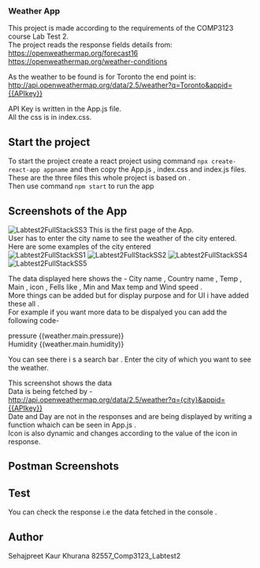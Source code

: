 ###  Weather App

This project is made according to the requirements of the COMP3123 course Lab Test 2. <br/>
The project  reads the response fields details from: <br/>
https://openweathermap.org/forecast16  <br/>
https://openweathermap.org/weather-conditions <br/>

As the weather to be found is for Toronto the end point is: <br/>
http://api.openweathermap.org/data/2.5/weather?q=Toronto&appid={{APIkey}} <br/>

API Key  is written in the App.js file.<br/>
All the css is in index.css. <br/>
## Start the project 


To start the project create a react project using command `npx create-react-app appname`
and then copy the App.js , index.css and index.js files. <br/>
These are the three files this whole project is based on . <br/>
Then  use command `npm start` to run the app 

## Screenshots of the App 
![Labtest2FullStackSS3](https://user-images.githubusercontent.com/78088098/144143246-b97ab0d3-947e-422b-8b87-c8bc104da2e9.JPG)
This is the first page  of the App.<br/>
User has to enter the city name to see the weather of the city entered.<br/>
Here are some examples of the city entered<br/>
![Labtest2FullStackSS1](https://user-images.githubusercontent.com/78088098/144143329-10f69061-f305-452c-96fd-da4a404645a6.JPG)
![Labtest2FullStackSS2](https://user-images.githubusercontent.com/78088098/144143344-e86bc8a5-07e8-41d7-9c07-d729ac3e004f.JPG)
![Labtest2FullStackSS4](https://user-images.githubusercontent.com/78088098/144143354-b8457727-1e50-437b-99ba-bc80384fa62c.JPG)
![Labtest2FullStackSS5](https://user-images.githubusercontent.com/78088098/144143359-8a13bcce-e2fc-4be6-940e-0381386912b4.JPG)

The data displayed here shows the - 
City name , Country name , Temp , Main , icon , Fells like , Min and Max temp and Wind speed .  <br/>
More things can be added but for display purpose and for UI i have added these all . <br/>
For example if you want more data to be dispalyed you can add the following code- 
<div className="weatherInfo">pressure {(weather.main.pressure)} </div> 
<div className="weatherInfo">Humidity {(weather.main.humidity)} </div>




You can see there i s a search bar . Enter the city of which you want to see the weather.  <br/>



This screenshot shows the data <br/>
Data is being fetched by - http://api.openweathermap.org/data/2.5/weather?q={city}&appid={{APIkey}} <br/>
Date and Day are not in the responses and are being displayed by writing a function whaich can be seen in App.js .<br/>
Icon is also dynamic and changes according to the value of the icon in response. 

## Postman Screenshots

## Test
You can check the response i.e the data fetched in the console . 

## Author
Sehajpreet Kaur Khurana
82557_Comp3123_Labtest2
